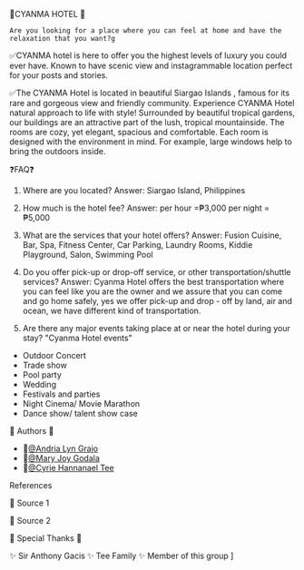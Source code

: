 💙CYANMA HOTEL 💙
    
    Are you looking for a place where you can feel at home and have the relaxation that you want?g

✅CYANMA hotel is here to offer you the highest levels of luxury you could ever have. Known to have scenic view and instagrammable location perfect for your posts and stories.

✅The CYANMA Hotel  is located in beautiful Siargao Islands , famous for its rare and gorgeous view and friendly community. Experience CYANMA Hotel  natural approach to life with style! Surrounded by beautiful tropical gardens, our buildings are an attractive part of the lush, tropical mountainside. The rooms are cozy, yet elegant, spacious and comfortable. Each room is designed with the environment in mind. For example, large windows help to bring the outdoors inside.

❓FAQ❓

1. Where are you located?
Answer: Siargao Island, Philippines 

2. How much is the hotel fee?
Answer: per hour =₱3,000 per night = ₱5,000

3. What are the services that your hotel offers?
Answer: Fusion Cuisine, Bar, Spa, Fitness Center, Car Parking, Laundry Rooms, Kiddie Playground, Salon, Swimming Pool

4. Do you offer pick-up or drop-off service, or other transportation/shuttle services?
Answer: Cyanma Hotel offers the best transportation where you can feel like you are the owner and we assure that you can come and go home safely, yes we offer pick-up and drop - off  by land, air and ocean, we have different kind of transportation.

5. Are there any major events taking place at or near the hotel during your stay?
  "Cyanma Hotel events"
* Outdoor Concert
* Trade show
* Pool party
* Wedding
* Festivals and parties
* Night Cinema/ Movie Marathon
* Dance show/ talent show case


📝 Authors 📝

- 👩[@Andria Lyn Grajo](https://www.github.com/AndriaGrajo09)
- 👩[@Mary Joy Godala](https://www.github.com/mMJ12042001)
- 👩[@Cyrie Hannanael Tee](https://www.github.com/mscyrie131)


 References

 📌 Source 1
  
 📌 Source 2


 💓 Special Thanks 💓

✨ Sir Anthony Gacis
✨ Tee Family
✨ Member of this group
]
